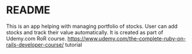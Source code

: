 # README

This is an app helping with managing portfolio of stocks. User can add stocks and track their value automatically. It is  created as part of Udemy.com RoR course.  https://www.udemy.com/the-complete-ruby-on-rails-developer-course/ tutorial
